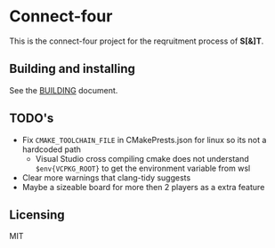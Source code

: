 # Connect-four

This is the connect-four project for the reqruitment process of **S[&]T**.

## Building and installing

See the [BUILDING](BUILDING.md) document.

## TODO's

* Fix `CMAKE_TOOLCHAIN_FILE` in CMakePrests.json for linux so its not a hardcoded path
  * Visual Studio cross compiling cmake does not understand `$env{VCPKG_ROOT}` to get the environment variable from wsl
* Clear more warnings that clang-tidy suggests
* Maybe a sizeable board for more then 2 players as a extra feature

## Licensing

MIT
